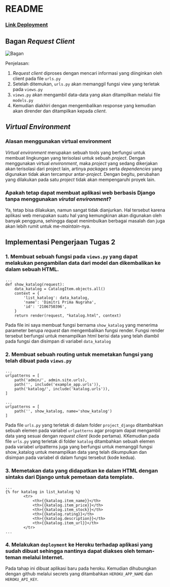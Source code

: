 # README

### [Link Deployment](https://tutu-2.herokuapp.com/katalog/)

## Bagan _Request Client_

![Bagan](https://drive.google.com/file/d/1p5zBm9lT3Bi02lsxmoXtVYVuZUF5Zzgx/view?usp=sharing)

Penjelasan:
1. _Request client_ diproses dengan mencari informasi yang diinginkan oleh client pada file `urls.py`
2. Setelah ditemukan, `urls.py` akan memanggil fungsi view yang terletak pada `views.py`
3. `views.py` akan mengambil data-data yang akan ditampilkan melalui file `models.py`
4. Kemudian diakhiri dengan mengembalikan response yang kemudian akan dirender dan ditampilkan kepada _client_.

## _Virtual Environment_
### Alasan menggunakan virtual environment
_Virtual environment_ merupakan sebuah tools yang berfungsi untuk membuat lingkungan yang terisolasi untuk sebuah _project_. Dengan menggunakan virtual _environment_, maka _project_ yang sedang dikerjakan akan terisolasi dari project lain, artinya _packages_ serta _dependencies_ yang digunakan tidak akan tercampur antar-_project_. Dengan begitu, perubahan yang dilakukan pada satu _project_ tidak akan mempengaruhi proyek lain.

### Apakah tetap dapat membuat aplikasi web berbasis Django tanpa menggunakan _virutal environment_?
Ya, tetap bisa dilakukan, namun sangat tidak dianjurkan. Hal tersebut karena aplikasi web merupakan suatu hal yang kemungkinan akan digunakan oleh banyak pengguna, sehingga dapat menimbulkan berbagai masalah dan juga akan lebih rumit untuk me-_maintain_-nya.

## Implementasi Pengerjaan Tugas 2
### 1. Membuat sebuah fungsi pada `views.py` yang dapat melakukan pengambilan data dari model dan dikembalikan ke dalam sebuah HTML.
```
...
def show_katalog(request):
    data_katalog = CatalogItem.objects.all()
    context = {
        'list_katalog': data_katalog,
        'name': 'Dimitri Prima Nugraha',
        'id': '2106750396',
    }
    return render(request, "katalog.html", context)
```
Pada file ini saya membuat fungsi bernama `show_katalog` yang menerima parameter berupa _request_ dan mengembalikan fungsi render. Fungsi render tersebut berfungsi untuk menampilkan html berisi data yang telah diambil pada fungsi dan disimpan di variabel `data_katalog`

### 2. Membuat sebuah routing untuk memetakan fungsi yang telah dibuat pada `views.py`
```
...
urlpatterns = [
    path('admin/', admin.site.urls),
    path('', include('example_app.urls')),
    path('katalog/', include('katalog.urls')),
]
```
```
...
urlpatterns = [
    path('', show_katalog, name='show_katalog')
]
```
Pada file `urls.py` yang terletak di dalam folder `project_django` ditambahkan sebuah elemen pada variabel `urlpatterns` agar program dapat mengambil data yang sesuai dengan _request client_ (kode pertama). KKemudian pada file `urls.py` yang terletak di folder `katalog` ditambahkan sebuah elemen pada variabel urlpatterns juga yang berfungsi untuk memanggil fungsi show_katalog untuk menampilkan data yang telah dikumpulkan dan disimpan pada variabel di dalam fungsi tersebut (kode kedua).

### 3. Memetakan data yang didapatkan ke dalam HTML dengan sintaks dari Django untuk pemetaan data template.
```
...
{% for katalog in list_katalog %}
        <tr>
            <th>{{katalog.item_name}}</th>
            <th>{{katalog.item_price}}</th>
            <th>{{katalog.item_stock}}</th>
            <th>{{katalog.rating}}</th>
            <th>{{katalog.description}}</th>
            <th>{{katalog.item_url}}</th>
        </tr>
...
```

### 4. Melakukan `deployment` ke Heroku terhadap aplikasi yang sudah dibuat sehingga nantinya dapat diakses oleh teman-teman melalui Internet. 

Pada tahap ini dibuat aplikasi baru pada heroku. Kemudian dihubungkan dengan github melalui secrets yang ditambahkan `HEROKU_APP_NAME` dan `HEROKU_API_KEY`.
